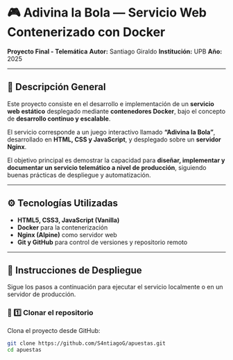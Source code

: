 # 🎮 Adivina la Bola — Servicio Web Contenerizado con Docker

**Proyecto Final - Telemática** 
**Autor:** Santiago Giraldo 
**Institución:** UPB
**Año:** 2025 

---

## 📌 Descripción General

Este proyecto consiste en el desarrollo e implementación de un **servicio web estático** desplegado mediante 
**contenedores Docker**, bajo el concepto de **desarrollo continuo y escalable**. 

El servicio corresponde a un juego interactivo llamado **“Adivina la Bola”**, desarrollado en **HTML, CSS y JavaScript**, y 
desplegado sobre un **servidor Nginx**.

El objetivo principal es demostrar la capacidad para **diseñar, implementar y documentar un servicio telemático a nivel de producción**, 
siguiendo buenas prácticas de despliegue y automatización.

---

## ⚙️ Tecnologías Utilizadas

- **HTML5, CSS3, JavaScript (Vanilla)**
- **Docker** para la contenerización
- **Nginx (Alpine)** como servidor web
- **Git y GitHub** para control de versiones y repositorio remoto

---

## 🚀 Instrucciones de Despliegue

Sigue los pasos a continuación para ejecutar el servicio localmente o en un servidor de producción.

### 🔹 1️⃣ Clonar el repositorio
Clona el proyecto desde GitHub:
```bash
git clone https://github.com/S4ntiagoG/apuestas.git
cd apuestas

